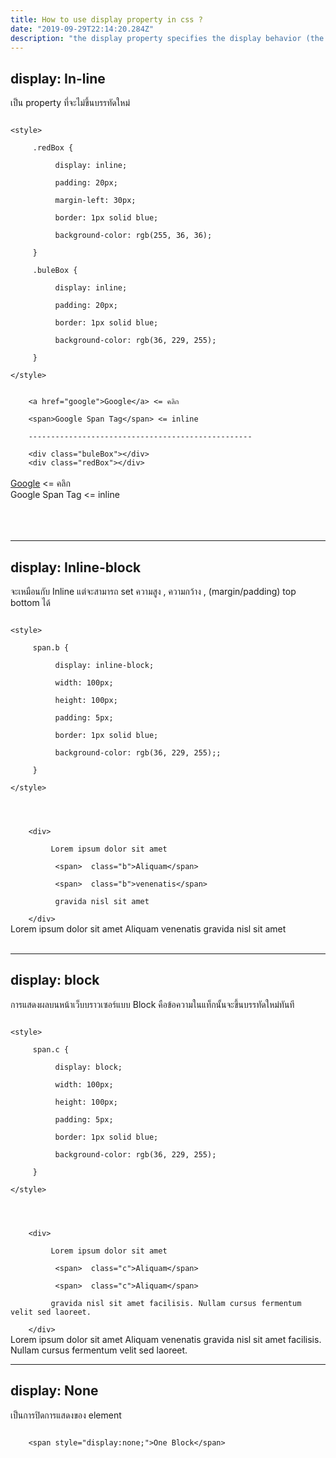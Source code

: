 ```yaml
---
title: How to use display property in css ?
date: "2019-09-29T22:14:20.284Z"
description: "the display property specifies the display behavior (the type of rendering box) of an element. In HTML, the default display property value is taken from the HTML specifications or from the browser/user default style sheet."
---
```


<h2>display: In-line</h2>
<p>เป็น property ที่จะไม่ขึ้นบรรทัดใหม่ </p>
<code>
&#x3C;style&#x3E;<br />
    &emsp;.redBox { <br />
        &emsp;&emsp;display: inline;<br />
        &emsp;&emsp;padding: 20px;<br />
        &emsp;&emsp;margin-left: 30px;<br />
        &emsp;&emsp;border: 1px solid blue;<br />
        &emsp;&emsp;background-color: rgb(255, 36, 36);<br />
    &emsp;}<br />
    &emsp;.buleBox { <br />
        &emsp;&emsp;display: inline;<br />
        &emsp;&emsp;padding: 20px;<br />
        &emsp;&emsp;border: 1px solid blue;<br />
        &emsp;&emsp;background-color: rgb(36, 229, 255);<br />
    &emsp;}<br />
&#x3C;/style&#x3E;<br />
</code>
<code>
    &#x3C;a href="google"&#x3E;Google&#x3C;/a&#x3E; <= คลิก <br />
    &#x3C;span&#x3E;Google Span Tag&#x3C;/span&#x3E; <= inline<br />
    --------------------------------------------------<br />
    &#x3C;div class="buleBox"&#x3E;&#x3C;/div&#x3E;
    &#x3C;div class="redBox"&#x3E;&#x3C;/div&#x3E;
</code>
    <br />
    <a href="google">Google</a> <= คลิก
    <br />
    <span>Google Span Tag</span> <= inline
    <br />
    <br />
    <br />
    <div>
        <div class="buleBox"></div>
        <div class="redBox"></div>
    </div>
    <br />
    <hr />
<h2>display: Inline-block</h2>
<p> จะเหมือนกับ Inline แต่จะสามารถ set ความสูง , ความกว้าง , (margin/padding) top bottom ได้ </p>
<code>
&#x3C;style&#x3E;<br />
    &emsp;span.b { <br />
        &emsp;&emsp;display: inline-block;<br />
        &emsp;&emsp;width: 100px;<br />
        &emsp;&emsp;height: 100px;<br />
        &emsp;&emsp;padding: 5px;<br />
        &emsp;&emsp;border: 1px solid blue;<br />
        &emsp;&emsp;background-color: rgb(36, 229, 255);;<br />
    &emsp;}<br />
&#x3C;/style&#x3E;<br />
</code>
<code>
   <br />
    &#x3C;div&#x3E;<br />
        &emsp;Lorem ipsum dolor sit amet<br />  
        &emsp;&emsp;&#x3C;span&#x3E;  class="b"&#x3E;Aliquam&#x3C;/span&#x3E; <br />
        &emsp;&emsp;&#x3C;span&#x3E;  class="b"&#x3E;venenatis&#x3C;/span&#x3E;  <br />
        &emsp; gravida nisl sit amet <br />
    &#x3C;/div&#x3E;
</code>
<div>Lorem ipsum dolor sit amet <span class="b">Aliquam</span> <span class="b">venenatis</span> gravida nisl sit amet  </div>
    <br />
    <hr />

<h2>display: block</h2>
<p>การแสดงผลบนหน้าเว็บบราวเซอร์แบบ Block คือข้อความในแท็กนั้นจะขึ้นบรรทัดใหม่ทันที</p>

<code>
&#x3C;style&#x3E;<br />
    &emsp;span.c { <br />
        &emsp;&emsp;display: block;<br />
        &emsp;&emsp;width: 100px;<br />
        &emsp;&emsp;height: 100px;<br />
        &emsp;&emsp;padding: 5px;<br />
        &emsp;&emsp;border: 1px solid blue;<br />
        &emsp;&emsp;background-color: rgb(36, 229, 255);<br />
    &emsp;}<br />
&#x3C;/style&#x3E;<br />
</code>
<code>
   <br />
    &#x3C;div&#x3E;<br />
        &emsp;Lorem ipsum dolor sit amet<br />  
        &emsp;&emsp;&#x3C;span&#x3E;  class="c"&#x3E;Aliquam&#x3C;/span&#x3E; <br />
        &emsp;&emsp;&#x3C;span&#x3E;  class="c"&#x3E;Aliquam&#x3C;/span&#x3E;  <br />
        &emsp;gravida nisl sit amet facilisis. Nullam cursus fermentum  velit sed laoreet.  <br />
    &#x3C;/div&#x3E;
</code>

<div>Lorem ipsum dolor sit amet <span class="c">Aliquam</span> <span class="c">venenatis</span> gravida nisl sit amet facilisis. Nullam cursus fermentum velit sed laoreet. </div>
<hr />
<h2>display: None</h2> 
<p>	เป็นการปิดการแสดงของ element</p>

<code>
    &#x3C;span style="display:none;"&#x3E;One Block&#x3C;/span&#x3E;
</code>
